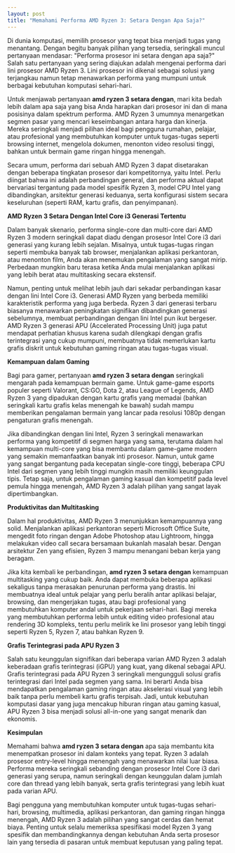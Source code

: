 ```yaml
---
layout: post
title: "Memahami Performa AMD Ryzen 3: Setara Dengan Apa Saja?"
---
```


Di dunia komputasi, memilih prosesor yang tepat bisa menjadi tugas yang menantang. Dengan begitu banyak pilihan yang tersedia, seringkali muncul pertanyaan mendasar: "Performa prosesor ini setara dengan apa saja?" Salah satu pertanyaan yang sering diajukan adalah mengenai performa dari lini prosesor AMD Ryzen 3. Lini prosesor ini dikenal sebagai solusi yang terjangkau namun tetap menawarkan performa yang mumpuni untuk berbagai kebutuhan komputasi sehari-hari.

Untuk menjawab pertanyaan **amd ryzen 3 setara dengan**, mari kita bedah lebih dalam apa saja yang bisa Anda harapkan dari prosesor ini dan di mana posisinya dalam spektrum performa. AMD Ryzen 3 umumnya menargetkan segmen pasar yang mencari keseimbangan antara harga dan kinerja. Mereka seringkali menjadi pilihan ideal bagi pengguna rumahan, pelajar, atau profesional yang membutuhkan komputer untuk tugas-tugas seperti browsing internet, mengelola dokumen, menonton video resolusi tinggi, bahkan untuk bermain game ringan hingga menengah.

Secara umum, performa dari sebuah AMD Ryzen 3 dapat disetarakan dengan beberapa tingkatan prosesor dari kompetitornya, yaitu Intel. Perlu diingat bahwa ini adalah perbandingan general, dan performa aktual dapat bervariasi tergantung pada model spesifik Ryzen 3, model CPU Intel yang dibandingkan, arsitektur generasi keduanya, serta konfigurasi sistem secara keseluruhan (seperti RAM, kartu grafis, dan penyimpanan).

**AMD Ryzen 3 Setara Dengan Intel Core i3 Generasi Tertentu**

Dalam banyak skenario, performa single-core dan multi-core dari AMD Ryzen 3 modern seringkali dapat diadu dengan prosesor Intel Core i3 dari generasi yang kurang lebih sejalan. Misalnya, untuk tugas-tugas ringan seperti membuka banyak tab browser, menjalankan aplikasi perkantoran, atau menonton film, Anda akan menemukan pengalaman yang sangat mirip. Perbedaan mungkin baru terasa ketika Anda mulai menjalankan aplikasi yang lebih berat atau multitasking secara ekstensif.

Namun, penting untuk melihat lebih jauh dari sekadar perbandingan kasar dengan lini Intel Core i3. Generasi AMD Ryzen yang berbeda memiliki karakteristik performa yang juga berbeda. Ryzen 3 dari generasi terbaru biasanya menawarkan peningkatan signifikan dibandingkan generasi sebelumnya, membuat perbandingan dengan lini Intel pun ikut bergeser. AMD Ryzen 3 generasi APU (Accelerated Processing Unit) juga patut mendapat perhatian khusus karena sudah dilengkapi dengan grafis terintegrasi yang cukup mumpuni, membuatnya tidak memerlukan kartu grafis diskrit untuk kebutuhan gaming ringan atau tugas-tugas visual.

**Kemampuan dalam Gaming**

Bagi para gamer, pertanyaan **amd ryzen 3 setara dengan** seringkali mengarah pada kemampuan bermain game. Untuk game-game esports populer seperti Valorant, CS:GO, Dota 2, atau League of Legends, AMD Ryzen 3 yang dipadukan dengan kartu grafis yang memadai (bahkan seringkali kartu grafis kelas menengah ke bawah) sudah mampu memberikan pengalaman bermain yang lancar pada resolusi 1080p dengan pengaturan grafis menengah.

Jika dibandingkan dengan lini Intel, Ryzen 3 seringkali menawarkan performa yang kompetitif di segmen harga yang sama, terutama dalam hal kemampuan multi-core yang bisa membantu dalam game-game modern yang semakin memanfaatkan banyak inti prosesor. Namun, untuk game yang sangat bergantung pada kecepatan single-core tinggi, beberapa CPU Intel dari segmen yang lebih tinggi mungkin masih memiliki keunggulan tipis. Tetap saja, untuk pengalaman gaming kasual dan kompetitif pada level pemula hingga menengah, AMD Ryzen 3 adalah pilihan yang sangat layak dipertimbangkan.

**Produktivitas dan Multitasking**

Dalam hal produktivitas, AMD Ryzen 3 menunjukkan kemampuannya yang solid. Menjalankan aplikasi perkantoran seperti Microsoft Office Suite, mengedit foto ringan dengan Adobe Photoshop atau Lightroom, hingga melakukan video call secara bersamaan bukanlah masalah besar. Dengan arsitektur Zen yang efisien, Ryzen 3 mampu menangani beban kerja yang beragam.

Jika kita kembali ke perbandingan, **amd ryzen 3 setara dengan** kemampuan multitasking yang cukup baik. Anda dapat membuka beberapa aplikasi sekaligus tanpa merasakan penurunan performa yang drastis. Ini membuatnya ideal untuk pelajar yang perlu beralih antar aplikasi belajar, browsing, dan mengerjakan tugas, atau bagi profesional yang membutuhkan komputer andal untuk pekerjaan sehari-hari. Bagi mereka yang membutuhkan performa lebih untuk editing video profesional atau rendering 3D kompleks, tentu perlu melirik ke lini prosesor yang lebih tinggi seperti Ryzen 5, Ryzen 7, atau bahkan Ryzen 9.

**Grafis Terintegrasi pada APU Ryzen 3**

Salah satu keunggulan signifikan dari beberapa varian AMD Ryzen 3 adalah keberadaan grafis terintegrasi (iGPU) yang kuat, yang dikenal sebagai APU. Grafis terintegrasi pada APU Ryzen 3 seringkali mengungguli solusi grafis terintegrasi dari Intel pada segmen yang sama. Ini berarti Anda bisa mendapatkan pengalaman gaming ringan atau akselerasi visual yang lebih baik tanpa perlu membeli kartu grafis terpisah. Jadi, untuk kebutuhan komputasi dasar yang juga mencakup hiburan ringan atau gaming kasual, APU Ryzen 3 bisa menjadi solusi all-in-one yang sangat menarik dan ekonomis.

**Kesimpulan**

Memahami bahwa **amd ryzen 3 setara dengan** apa saja membantu kita menempatkan prosesor ini dalam konteks yang tepat. Ryzen 3 adalah prosesor entry-level hingga menengah yang menawarkan nilai luar biasa. Performa mereka seringkali sebanding dengan prosesor Intel Core i3 dari generasi yang serupa, namun seringkali dengan keunggulan dalam jumlah core dan thread yang lebih banyak, serta grafis terintegrasi yang lebih kuat pada varian APU.

Bagi pengguna yang membutuhkan komputer untuk tugas-tugas sehari-hari, browsing, multimedia, aplikasi perkantoran, dan gaming ringan hingga menengah, AMD Ryzen 3 adalah pilihan yang sangat cerdas dan hemat biaya. Penting untuk selalu memeriksa spesifikasi model Ryzen 3 yang spesifik dan membandingkannya dengan kebutuhan Anda serta prosesor lain yang tersedia di pasaran untuk membuat keputusan yang paling tepat.
